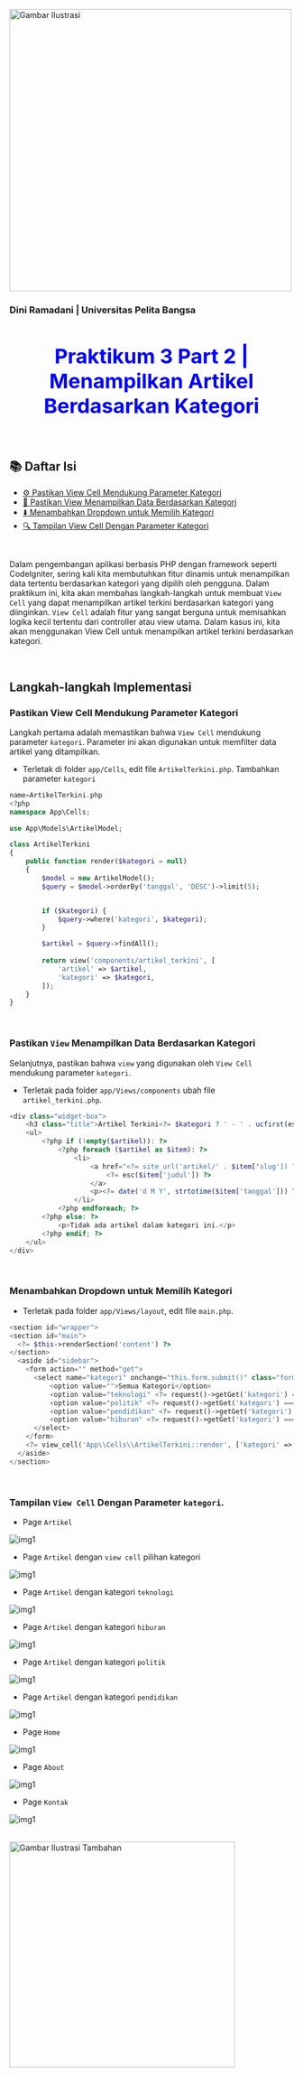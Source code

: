 <img src="https://media2.giphy.com/media/v1.Y2lkPTc5MGI3NjExbmhmaTQzeTkyM2thcjd1Mnlwa2d5eWp5cTU3Nnk4ZGpnc2RocTdnZiZlcD12MV9pbnRlcm5hbF9naWZfYnlfaWQmY3Q9cw/lM2TNaYAer3NN4d6eF/giphy.gif"  
     style="width: 500px; height: auto;" 
     alt="Gambar Ilustrasi"/>

### Dini Ramadani | Universitas Pelita Bangsa

<h1 style="color: blue; font-size: 36px; text-align: center;">Praktikum 3 Part 2 | Menampilkan Artikel Berdasarkan Kategori</h1>
<br>

<div class="navbar">
  <h2>📚 Daftar Isi</h2>
  <ul class="toc-list">
    <li><a href="#pastikan-view-cell-mendukung-parameter-kategori">⚙️ Pastikan View Cell Mendukung Parameter Kategori</a></li>
    <li><a href="#pastikan-view-menampilkan-data-berdasarkan-kategori">🎨 Pastikan View Menampilkan Data Berdasarkan Kategori</a></li>
    <li><a href="#menambahkan-dropdown-untuk-memilih-kategori">⬇️ Menambahkan Dropdown untuk Memilih Kategori</a></li>
    <li><a href="#tampilan-view-cell-dengan-parameter-kategori">🔍 Tampilan View Cell Dengan Parameter Kategori</a></li>
  </ul>
</div>
<br>

Dalam pengembangan aplikasi berbasis PHP dengan framework seperti CodeIgniter, sering kali kita membutuhkan fitur dinamis untuk menampilkan data tertentu berdasarkan kategori yang dipilih oleh pengguna. Dalam praktikum ini, kita akan membahas langkah-langkah untuk membuat ``View Cell`` yang dapat menampilkan artikel terkini berdasarkan kategori yang diinginkan. ``View Cell`` adalah fitur yang sangat berguna untuk memisahkan logika kecil tertentu dari controller atau view utama. Dalam kasus ini, kita akan menggunakan View Cell untuk menampilkan artikel terkini berdasarkan kategori.

<br>

## Langkah-langkah Implementasi

### Pastikan View Cell Mendukung Parameter Kategori

Langkah pertama adalah memastikan bahwa ``View Cell`` mendukung parameter ``kategori``. Parameter ini akan digunakan untuk memfilter data artikel yang ditampilkan.

- Terletak di folder ``app/Cells``, edit file ``ArtikelTerkini.php``. Tambahkan parameter ``kategori``

```php 
name=ArtikelTerkini.php
<?php
namespace App\Cells;

use App\Models\ArtikelModel;

class ArtikelTerkini
{
    public function render($kategori = null)
    {
        $model = new ArtikelModel();
        $query = $model->orderBy('tanggal', 'DESC')->limit(5);


        if ($kategori) {
            $query->where('kategori', $kategori);
        }

        $artikel = $query->findAll();
        
        return view('components/artikel_terkini', [
            'artikel' => $artikel,
            'kategori' => $kategori,
        ]);
    }
}
```
<br>

### Pastikan ``View`` Menampilkan Data Berdasarkan Kategori

Selanjutnya, pastikan bahwa ``view`` yang digunakan oleh ``View Cell`` mendukung parameter ``kategori``.
- Terletak pada folder ``app/Views/components`` ubah file ``artikel_terkini.php``. 

```php 
<div class="widget-box">
    <h3 class="title">Artikel Terkini<?= $kategori ? ' - ' . ucfirst(esc($kategori)) : ''; ?></h3>
    <ul>
        <?php if (!empty($artikel)): ?>
            <?php foreach ($artikel as $item): ?>
                <li>
                    <a href="<?= site_url('artikel/' . $item['slug']) ?>">
                        <?= esc($item['judul']) ?>
                    </a>
                    <p><?= date('d M Y', strtotime($item['tanggal'])) ?></p>
                </li>
            <?php endforeach; ?>
        <?php else: ?>
            <p>Tidak ada artikel dalam kategori ini.</p>
        <?php endif; ?>
    </ul>
</div>
```

<br>

### Menambahkan Dropdown untuk Memilih Kategori

- Terletak pada folder ``app/Views/layout``, edit file ``main.php``.

```php
<section id="wrapper">
<section id="main">
  <?= $this->renderSection('content') ?>
</section>
  <aside id="sidebar">
    <form action="" method="get">
      <select name="kategori" onchange="this.form.submit()" class="form-select">
          <option value="">Semua Kategori</option>
          <option value="teknologi" <?= request()->getGet('kategori') === 'teknologi' ? 'selected' : ''; ?>>Teknologi</option>
          <option value="politik" <?= request()->getGet('kategori') === 'politik' ? 'selected' : ''; ?>>Politik</option>
          <option value="pendidikan" <?= request()->getGet('kategori') === 'pendidikan' ? 'selected' : ''; ?>>Pendidikan</option>
          <option value="hiburan" <?= request()->getGet('kategori') === 'hiburan' ? 'selected' : ''; ?>>Hiburan</option>
      </select>
    </form>
    <?= view_cell('App\\Cells\\ArtikelTerkini::render', ['kategori' => request()->getGet('kategori')]) ?>
  </aside>
</section>
```

<br>

### Tampilan ``View Cell`` Dengan Parameter ``kategori``.

- Page ``Artikel``

![img1](assets/img/artikel.png)
<br>

- Page ``Artikel`` dengan ``view cell`` pilihan kategori

![img1](assets/img/pilihkategori.png)
<br>

- Page ``Artikel`` dengan kategori ``teknologi``

![img1](assets/img/teknologi.png)
<br>

- Page ``Artikel`` dengan kategori ``hiburan``

![img1](assets/img/hiburan.png)
<br>

- Page ``Artikel`` dengan kategori ``politik``

![img1](assets/img/politik.png)
<br>

- Page ``Artikel`` dengan kategori ``pendidikan``

![img1](assets/img/pendidikan.png)
<br>

- Page ``Home``

![img1](assets/img/home.png)
<br>

- Page ``About``

![img1](assets/img/about.png)
<br>

- Page ``Kontak``

![img1](assets/img/kontak.png)
<br>

<br>

<div class="centered">
  <img src="https://media.giphy.com/media/XLx9jXZXzm8Sv415Tf/giphy.gif?cid=ecf05e47hk6i4tunpqmceczwxjzujix9sxxpbjv2f4woa33v&ep=v1_stickers_search&rid=giphy.gif&ct=s" 
       style="width: 400px; height: auto;" 
       alt="Gambar Ilustrasi Tambahan"/>
</div>